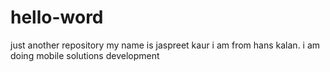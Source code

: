 # hello-word
just another repository
my name is jaspreet kaur 
i am from hans kalan.
i am doing mobile solutions development
